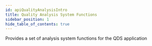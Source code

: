 ```yaml
---
id: apiQualityAnalysisIntro
title: Quality Analysis System Functions
sidebar_position: 1
hide_table_of_contents: true 
---
```


Provides a set of analysis system functions for the QDS application